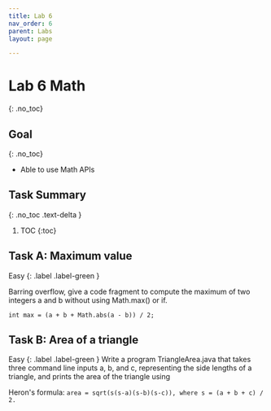 ```yaml
---
title: Lab 6
nav_order: 6
parent: Labs
layout: page

---
```

# Lab 6 Math
{: .no_toc}


## Goal
{: .no_toc}
* Able to use Math APIs

## Task Summary
{: .no_toc .text-delta }
1. TOC
{:toc}

## Task A: Maximum value

Easy
{: .label .label-green }

Barring overflow, give a code fragment to compute the maximum of two integers a and b without using Math.max() or if.

```int max = (a + b + Math.abs(a - b)) / 2;```


## Task B: Area of a triangle

Easy
{: .label .label-green }
Write a program TriangleArea.java that takes three command line inputs a, b, and c, representing the side lengths of a triangle, and prints the area of the triangle using 

Heron's formula: ```area = sqrt(s(s-a)(s-b)(s-c)), where s = (a + b + c) / 2.```



